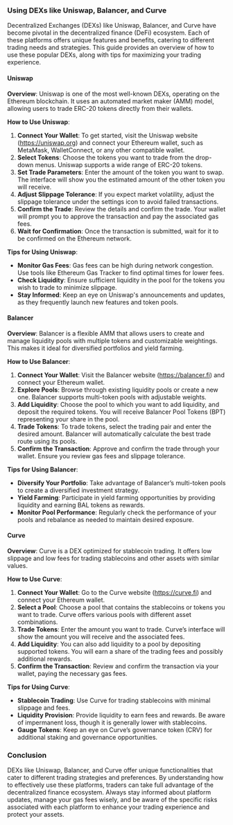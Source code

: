 ### Using DEXs like Uniswap, Balancer, and Curve

Decentralized Exchanges (DEXs) like Uniswap, Balancer, and Curve have become pivotal in the decentralized finance (DeFi) ecosystem. Each of these platforms offers unique features and benefits, catering to different trading needs and strategies. This guide provides an overview of how to use these popular DEXs, along with tips for maximizing your trading experience.

#### Uniswap

**Overview**: Uniswap is one of the most well-known DEXs, operating on the Ethereum blockchain. It uses an automated market maker (AMM) model, allowing users to trade ERC-20 tokens directly from their wallets.

**How to Use Uniswap**:
1. **Connect Your Wallet**: To get started, visit the Uniswap website (https://uniswap.org) and connect your Ethereum wallet, such as MetaMask, WalletConnect, or any other compatible wallet.
2. **Select Tokens**: Choose the tokens you want to trade from the drop-down menus. Uniswap supports a wide range of ERC-20 tokens.
3. **Set Trade Parameters**: Enter the amount of the token you want to swap. The interface will show you the estimated amount of the other token you will receive.
4. **Adjust Slippage Tolerance**: If you expect market volatility, adjust the slippage tolerance under the settings icon to avoid failed transactions.
5. **Confirm the Trade**: Review the details and confirm the trade. Your wallet will prompt you to approve the transaction and pay the associated gas fees.
6. **Wait for Confirmation**: Once the transaction is submitted, wait for it to be confirmed on the Ethereum network.

**Tips for Using Uniswap**:
- **Monitor Gas Fees**: Gas fees can be high during network congestion. Use tools like Ethereum Gas Tracker to find optimal times for lower fees.
- **Check Liquidity**: Ensure sufficient liquidity in the pool for the tokens you wish to trade to minimize slippage.
- **Stay Informed**: Keep an eye on Uniswap's announcements and updates, as they frequently launch new features and token pools.

#### Balancer

**Overview**: Balancer is a flexible AMM that allows users to create and manage liquidity pools with multiple tokens and customizable weightings. This makes it ideal for diversified portfolios and yield farming.

**How to Use Balancer**:
1. **Connect Your Wallet**: Visit the Balancer website (https://balancer.fi) and connect your Ethereum wallet.
2. **Explore Pools**: Browse through existing liquidity pools or create a new one. Balancer supports multi-token pools with adjustable weights.
3. **Add Liquidity**: Choose the pool to which you want to add liquidity, and deposit the required tokens. You will receive Balancer Pool Tokens (BPT) representing your share in the pool.
4. **Trade Tokens**: To trade tokens, select the trading pair and enter the desired amount. Balancer will automatically calculate the best trade route using its pools.
5. **Confirm the Transaction**: Approve and confirm the trade through your wallet. Ensure you review gas fees and slippage tolerance.

**Tips for Using Balancer**:
- **Diversify Your Portfolio**: Take advantage of Balancer’s multi-token pools to create a diversified investment strategy.
- **Yield Farming**: Participate in yield farming opportunities by providing liquidity and earning BAL tokens as rewards.
- **Monitor Pool Performance**: Regularly check the performance of your pools and rebalance as needed to maintain desired exposure.

#### Curve

**Overview**: Curve is a DEX optimized for stablecoin trading. It offers low slippage and low fees for trading stablecoins and other assets with similar values.

**How to Use Curve**:
1. **Connect Your Wallet**: Go to the Curve website (https://curve.fi) and connect your Ethereum wallet.
2. **Select a Pool**: Choose a pool that contains the stablecoins or tokens you want to trade. Curve offers various pools with different asset combinations.
3. **Trade Tokens**: Enter the amount you want to trade. Curve’s interface will show the amount you will receive and the associated fees.
4. **Add Liquidity**: You can also add liquidity to a pool by depositing supported tokens. You will earn a share of the trading fees and possibly additional rewards.
5. **Confirm the Transaction**: Review and confirm the transaction via your wallet, paying the necessary gas fees.

**Tips for Using Curve**:
- **Stablecoin Trading**: Use Curve for trading stablecoins with minimal slippage and fees.
- **Liquidity Provision**: Provide liquidity to earn fees and rewards. Be aware of impermanent loss, though it is generally lower with stablecoins.
- **Gauge Tokens**: Keep an eye on Curve’s governance token (CRV) for additional staking and governance opportunities.

### Conclusion

DEXs like Uniswap, Balancer, and Curve offer unique functionalities that cater to different trading strategies and preferences. By understanding how to effectively use these platforms, traders can take full advantage of the decentralized finance ecosystem. Always stay informed about platform updates, manage your gas fees wisely, and be aware of the specific risks associated with each platform to enhance your trading experience and protect your assets.